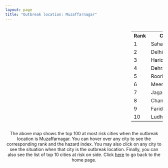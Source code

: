 ```yaml
---
layout: page
title: "Outbreak location: Muzaffarnagar"
---
```

<div style="width: 100%; overflow: auto;">
<div style="width: 75%; float: left;">
<div id="mapid">
<script src="https://buda-magenta.github.io/hazard_map/load_map.js"></script>

<script>
var marker_outbreak = L.marker([29.448006, 77.740685],{"autoPan": true}).addTo(map); marker_outbreak.bindTooltip("Muzaffarnagar").openTooltip();

var circle_1 = L.circle([29.988077, 77.508130], {"pane": "markerPane", "color": "red", "fill": true, "fillOpacity": 0.2, "fillRule": "evenodd", "lineCap": "round", "lineJoin": "round", "opacity": 1.0, "radius": 75044, "stroke": true, "weight": 3}).addTo(map);
circle_1.bindTooltip("Saharanpur<br>rank: 1<br>hazard index: 0.075045")
circle_1.bindPopup('<a href="https://buda-magenta.github.io/hazard_map/Saharanpur">Saharanpur</a>')

var circle_2 = L.circle([28.651718, 77.221939], {"pane": "markerPane", "color": "red", "fill": true, "fillOpacity": 0.2, "fillRule": "evenodd", "lineCap": "round", "lineJoin": "round", "opacity": 1.0, "radius": 72657, "stroke": true, "weight": 3}).addTo(map);
circle_2.bindTooltip("Delhi<br>rank: 2<br>hazard index: 0.072658")
circle_2.bindPopup('<a href="https://buda-magenta.github.io/hazard_map/Delhi">Delhi</a>')

var circle_3 = L.circle([29.938447, 78.145298], {"pane": "markerPane", "color": "red", "fill": true, "fillOpacity": 0.2, "fillRule": "evenodd", "lineCap": "round", "lineJoin": "round", "opacity": 1.0, "radius": 41527, "stroke": true, "weight": 3}).addTo(map);
circle_3.bindTooltip("Haridwar<br>rank: 3<br>hazard index: 0.041528")
circle_3.bindPopup('<a href="https://buda-magenta.github.io/hazard_map/Haridwar">Haridwar</a>')

var circle_4 = L.circle([30.325565, 78.043681], {"pane": "markerPane", "color": "red", "fill": true, "fillOpacity": 0.2, "fillRule": "evenodd", "lineCap": "round", "lineJoin": "round", "opacity": 1.0, "radius": 25348, "stroke": true, "weight": 3}).addTo(map);
circle_4.bindTooltip("Dehradun<br>rank: 4<br>hazard index: 0.025348")
circle_4.bindPopup('<a href="https://buda-magenta.github.io/hazard_map/Dehradun">Dehradun</a>')

var circle_5 = L.circle([29.869350, 77.890212], {"pane": "markerPane", "color": "red", "fill": true, "fillOpacity": 0.2, "fillRule": "evenodd", "lineCap": "round", "lineJoin": "round", "opacity": 1.0, "radius": 21784, "stroke": true, "weight": 3}).addTo(map);
circle_5.bindTooltip("Roorkee<br>rank: 5<br>hazard index: 0.021784")
circle_5.bindPopup('<a href="https://buda-magenta.github.io/hazard_map/Roorkee">Roorkee</a>')

var circle_6 = L.circle([29.000653, 77.768229], {"pane": "markerPane", "color": "red", "fill": true, "fillOpacity": 0.2, "fillRule": "evenodd", "lineCap": "round", "lineJoin": "round", "opacity": 1.0, "radius": 17490, "stroke": true, "weight": 3}).addTo(map);
circle_6.bindTooltip("Meerut<br>rank: 6<br>hazard index: 0.017491")
circle_6.bindPopup('<a href="https://buda-magenta.github.io/hazard_map/Meerut">Meerut</a>')

var circle_7 = L.circle([30.129326, 77.245483], {"pane": "markerPane", "color": "red", "fill": true, "fillOpacity": 0.2, "fillRule": "evenodd", "lineCap": "round", "lineJoin": "round", "opacity": 1.0, "radius": 8249, "stroke": true, "weight": 3}).addTo(map);
circle_7.bindTooltip("Jagadhri<br>rank: 7<br>hazard index: 0.008249")
circle_7.bindPopup('<a href="https://buda-magenta.github.io/hazard_map/Jagadhri">Jagadhri</a>')

var circle_8 = L.circle([30.733442, 76.779714], {"pane": "markerPane", "color": "red", "fill": true, "fillOpacity": 0.2, "fillRule": "evenodd", "lineCap": "round", "lineJoin": "round", "opacity": 1.0, "radius": 7787, "stroke": true, "weight": 3}).addTo(map);
circle_8.bindTooltip("Chandigarh<br>rank: 8<br>hazard index: 0.007788")
circle_8.bindPopup('<a href="https://buda-magenta.github.io/hazard_map/Chandigarh">Chandigarh</a>')

var circle_9 = L.circle([28.402979, 77.310384], {"pane": "markerPane", "color": "red", "fill": true, "fillOpacity": 0.2, "fillRule": "evenodd", "lineCap": "round", "lineJoin": "round", "opacity": 1.0, "radius": 7367, "stroke": true, "weight": 3}).addTo(map);
circle_9.bindTooltip("Faridabad<br>rank: 9<br>hazard index: 0.007367")
circle_9.bindPopup('<a href="https://buda-magenta.github.io/hazard_map/Faridabad">Faridabad</a>')

var circle_10 = L.circle([30.909016, 75.851601], {"pane": "markerPane", "color": "red", "fill": true, "fillOpacity": 0.2, "fillRule": "evenodd", "lineCap": "round", "lineJoin": "round", "opacity": 1.0, "radius": 6668, "stroke": true, "weight": 3}).addTo(map);
circle_10.bindTooltip("Ludhiana<br>rank: 10<br>hazard index: 0.006669")
circle_10.bindPopup('<a href="https://buda-magenta.github.io/hazard_map/Ludhiana">Ludhiana</a>')

var circle_11 = L.circle([30.211200, 77.286390], {"pane": "markerPane", "color": "red", "fill": true, "fillOpacity": 0.2, "fillRule": "evenodd", "lineCap": "round", "lineJoin": "round", "opacity": 1.0, "radius": 4903, "stroke": true, "weight": 3}).addTo(map);
circle_11.bindTooltip("Yamunanagar<br>rank: 11<br>hazard index: 0.004903")
circle_11.bindPopup('<a href="https://buda-magenta.github.io/hazard_map/Yamunanagar">Yamunanagar</a>')

var circle_12 = L.circle([28.457876, 79.405571], {"pane": "markerPane", "color": "red", "fill": true, "fillOpacity": 0.2, "fillRule": "evenodd", "lineCap": "round", "lineJoin": "round", "opacity": 1.0, "radius": 4813, "stroke": true, "weight": 3}).addTo(map);
circle_12.bindTooltip("Bareilly<br>rank: 12<br>hazard index: 0.004814")
circle_12.bindPopup('<a href="https://buda-magenta.github.io/hazard_map/Bareilly">Bareilly</a>')

var circle_13 = L.circle([28.863842, 78.805778], {"pane": "markerPane", "color": "red", "fill": true, "fillOpacity": 0.2, "fillRule": "evenodd", "lineCap": "round", "lineJoin": "round", "opacity": 1.0, "radius": 4768, "stroke": true, "weight": 3}).addTo(map);
circle_13.bindTooltip("Moradabad<br>rank: 13<br>hazard index: 0.004769")
circle_13.bindPopup('<a href="https://buda-magenta.github.io/hazard_map/Moradabad">Moradabad</a>')

var circle_14 = L.circle([27.876990, 78.137290], {"pane": "markerPane", "color": "red", "fill": true, "fillOpacity": 0.2, "fillRule": "evenodd", "lineCap": "round", "lineJoin": "round", "opacity": 1.0, "radius": 4616, "stroke": true, "weight": 3}).addTo(map);
circle_14.bindTooltip("Aligarh<br>rank: 14<br>hazard index: 0.004616")
circle_14.bindPopup('<a href="https://buda-magenta.github.io/hazard_map/Aligarh">Aligarh</a>')

var circle_15 = L.circle([28.428262, 77.002700], {"pane": "markerPane", "color": "red", "fill": true, "fillOpacity": 0.2, "fillRule": "evenodd", "lineCap": "round", "lineJoin": "round", "opacity": 1.0, "radius": 4542, "stroke": true, "weight": 3}).addTo(map);
circle_15.bindTooltip("Gurgaon<br>rank: 15<br>hazard index: 0.004542")
circle_15.bindPopup('<a href="https://buda-magenta.github.io/hazard_map/Gurgaon">Gurgaon</a>')

var circle_16 = L.circle([30.384367, 76.770421], {"pane": "markerPane", "color": "red", "fill": true, "fillOpacity": 0.2, "fillRule": "evenodd", "lineCap": "round", "lineJoin": "round", "opacity": 1.0, "radius": 4148, "stroke": true, "weight": 3}).addTo(map);
circle_16.bindTooltip("Ambala<br>rank: 16<br>hazard index: 0.004148")
circle_16.bindPopup('<a href="https://buda-magenta.github.io/hazard_map/Ambala">Ambala</a>')

var circle_17 = L.circle([31.292011, 75.568058], {"pane": "markerPane", "color": "red", "fill": true, "fillOpacity": 0.2, "fillRule": "evenodd", "lineCap": "round", "lineJoin": "round", "opacity": 1.0, "radius": 3562, "stroke": true, "weight": 3}).addTo(map);
circle_17.bindTooltip("Jalandhar<br>rank: 17<br>hazard index: 0.003563")
circle_17.bindPopup('<a href="https://buda-magenta.github.io/hazard_map/Jalandhar">Jalandhar</a>')

var circle_18 = L.circle([29.214460, 79.527918], {"pane": "markerPane", "color": "red", "fill": true, "fillOpacity": 0.2, "fillRule": "evenodd", "lineCap": "round", "lineJoin": "round", "opacity": 1.0, "radius": 3528, "stroke": true, "weight": 3}).addTo(map);
circle_18.bindTooltip("Haldwani<br>rank: 18<br>hazard index: 0.003528")
circle_18.bindPopup('<a href="https://buda-magenta.github.io/hazard_map/Haldwani">Haldwani</a>')

var circle_19 = L.circle([31.104153, 77.170973], {"pane": "markerPane", "color": "red", "fill": true, "fillOpacity": 0.2, "fillRule": "evenodd", "lineCap": "round", "lineJoin": "round", "opacity": 1.0, "radius": 3426, "stroke": true, "weight": 3}).addTo(map);
circle_19.bindTooltip("Shimla<br>rank: 19<br>hazard index: 0.003427")
circle_19.bindPopup('<a href="https://buda-magenta.github.io/hazard_map/Shimla">Shimla</a>')

var circle_20 = L.circle([28.570784, 77.327107], {"pane": "markerPane", "color": "red", "fill": true, "fillOpacity": 0.2, "fillRule": "evenodd", "lineCap": "round", "lineJoin": "round", "opacity": 1.0, "radius": 3309, "stroke": true, "weight": 3}).addTo(map);
circle_20.bindTooltip("Noida<br>rank: 20<br>hazard index: 0.003309")
circle_20.bindPopup('<a href="https://buda-magenta.github.io/hazard_map/Noida">Noida</a>')

var circle_21 = L.circle([28.969640, 79.379747], {"pane": "markerPane", "color": "red", "fill": true, "fillOpacity": 0.2, "fillRule": "evenodd", "lineCap": "round", "lineJoin": "round", "opacity": 1.0, "radius": 2648, "stroke": true, "weight": 3}).addTo(map);
circle_21.bindTooltip("Rudrapur City<br>rank: 21<br>hazard index: 0.002648")
circle_21.bindPopup('<a href="https://buda-magenta.github.io/hazard_map/Rudrapur_City">Rudrapur City</a>')

var circle_22 = L.circle([28.733400, 77.298600], {"pane": "markerPane", "color": "red", "fill": true, "fillOpacity": 0.2, "fillRule": "evenodd", "lineCap": "round", "lineJoin": "round", "opacity": 1.0, "radius": 2639, "stroke": true, "weight": 3}).addTo(map);
circle_22.bindTooltip("Loni<br>rank: 22<br>hazard index: 0.002639")
circle_22.bindPopup('<a href="https://buda-magenta.github.io/hazard_map/Loni">Loni</a>')

var circle_23 = L.circle([28.901090, 76.580194], {"pane": "markerPane", "color": "red", "fill": true, "fillOpacity": 0.2, "fillRule": "evenodd", "lineCap": "round", "lineJoin": "round", "opacity": 1.0, "radius": 2273, "stroke": true, "weight": 3}).addTo(map);
circle_23.bindTooltip("Rohtak<br>rank: 23<br>hazard index: 0.002274")
circle_23.bindPopup('<a href="https://buda-magenta.github.io/hazard_map/Rohtak">Rohtak</a>')

var circle_24 = L.circle([31.634308, 74.873679], {"pane": "markerPane", "color": "red", "fill": true, "fillOpacity": 0.2, "fillRule": "evenodd", "lineCap": "round", "lineJoin": "round", "opacity": 1.0, "radius": 2121, "stroke": true, "weight": 3}).addTo(map);
circle_24.bindTooltip("Amritsar<br>rank: 24<br>hazard index: 0.002121")
circle_24.bindPopup('<a href="https://buda-magenta.github.io/hazard_map/Amritsar">Amritsar</a>')

var circle_25 = L.circle([30.209087, 76.339872], {"pane": "markerPane", "color": "red", "fill": true, "fillOpacity": 0.2, "fillRule": "evenodd", "lineCap": "round", "lineJoin": "round", "opacity": 1.0, "radius": 2087, "stroke": true, "weight": 3}).addTo(map);
circle_25.bindTooltip("Patiala<br>rank: 25<br>hazard index: 0.002087")
circle_25.bindPopup('<a href="https://buda-magenta.github.io/hazard_map/Patiala">Patiala</a>')

var circle_26 = L.circle([28.794068, 79.185930], {"pane": "markerPane", "color": "red", "fill": true, "fillOpacity": 0.2, "fillRule": "evenodd", "lineCap": "round", "lineJoin": "round", "opacity": 1.0, "radius": 2063, "stroke": true, "weight": 3}).addTo(map);
circle_26.bindTooltip("Rampur<br>rank: 26<br>hazard index: 0.002063")
circle_26.bindPopup('<a href="https://buda-magenta.github.io/hazard_map/Rampur">Rampur</a>')

var circle_27 = L.circle([29.391275, 76.977168], {"pane": "markerPane", "color": "red", "fill": true, "fillOpacity": 0.2, "fillRule": "evenodd", "lineCap": "round", "lineJoin": "round", "opacity": 1.0, "radius": 1598, "stroke": true, "weight": 3}).addTo(map);
circle_27.bindTooltip("Panipat<br>rank: 27<br>hazard index: 0.001598")
circle_27.bindPopup('<a href="https://buda-magenta.github.io/hazard_map/Panipat">Panipat</a>')

var circle_28 = L.circle([29.003314, 77.016732], {"pane": "markerPane", "color": "red", "fill": true, "fillOpacity": 0.2, "fillRule": "evenodd", "lineCap": "round", "lineJoin": "round", "opacity": 1.0, "radius": 1504, "stroke": true, "weight": 3}).addTo(map);
circle_28.bindTooltip("Sonipat<br>rank: 28<br>hazard index: 0.001505")
circle_28.bindPopup('<a href="https://buda-magenta.github.io/hazard_map/Sonipat">Sonipat</a>')

var circle_29 = L.circle([29.680327, 76.989625], {"pane": "markerPane", "color": "red", "fill": true, "fillOpacity": 0.2, "fillRule": "evenodd", "lineCap": "round", "lineJoin": "round", "opacity": 1.0, "radius": 1410, "stroke": true, "weight": 3}).addTo(map);
circle_29.bindTooltip("Karnal<br>rank: 29<br>hazard index: 0.001410")
circle_29.bindPopup('<a href="https://buda-magenta.github.io/hazard_map/Karnal">Karnal</a>')

var circle_30 = L.circle([28.740613, 77.835426], {"pane": "markerPane", "color": "red", "fill": true, "fillOpacity": 0.2, "fillRule": "evenodd", "lineCap": "round", "lineJoin": "round", "opacity": 1.0, "radius": 1401, "stroke": true, "weight": 3}).addTo(map);
circle_30.bindTooltip("Hapur<br>rank: 30<br>hazard index: 0.001402")
circle_30.bindPopup('<a href="https://buda-magenta.github.io/hazard_map/Hapur">Hapur</a>')

var circle_31 = L.circle([26.460914, 80.321759], {"pane": "markerPane", "color": "red", "fill": true, "fillOpacity": 0.2, "fillRule": "evenodd", "lineCap": "round", "lineJoin": "round", "opacity": 1.0, "radius": 1384, "stroke": true, "weight": 3}).addTo(map);
circle_31.bindTooltip("Kanpur<br>rank: 31<br>hazard index: 0.001384")
circle_31.bindPopup('<a href="https://buda-magenta.github.io/hazard_map/Kanpur">Kanpur</a>')

var circle_32 = L.circle([29.168807, 75.746110], {"pane": "markerPane", "color": "red", "fill": true, "fillOpacity": 0.2, "fillRule": "evenodd", "lineCap": "round", "lineJoin": "round", "opacity": 1.0, "radius": 1329, "stroke": true, "weight": 3}).addTo(map);
circle_32.bindTooltip("Hisar<br>rank: 32<br>hazard index: 0.001329")
circle_32.bindPopup('<a href="https://buda-magenta.github.io/hazard_map/Hisar">Hisar</a>')

var circle_33 = L.circle([19.075990, 72.877393], {"pane": "markerPane", "color": "red", "fill": true, "fillOpacity": 0.2, "fillRule": "evenodd", "lineCap": "round", "lineJoin": "round", "opacity": 1.0, "radius": 1247, "stroke": true, "weight": 3}).addTo(map);
circle_33.bindTooltip("Mumbai<br>rank: 33<br>hazard index: 0.001247")
circle_33.bindPopup('<a href="https://buda-magenta.github.io/hazard_map/Mumbai">Mumbai</a>')

var circle_34 = L.circle([28.388861, 77.974798], {"pane": "markerPane", "color": "red", "fill": true, "fillOpacity": 0.2, "fillRule": "evenodd", "lineCap": "round", "lineJoin": "round", "opacity": 1.0, "radius": 1148, "stroke": true, "weight": 3}).addTo(map);
circle_34.bindTooltip("Bulandshahr<br>rank: 34<br>hazard index: 0.001149")
circle_34.bindPopup('<a href="https://buda-magenta.github.io/hazard_map/Bulandshahr">Bulandshahr</a>')

var circle_35 = L.circle([28.753900, 77.399900], {"pane": "markerPane", "color": "red", "fill": true, "fillOpacity": 0.2, "fillRule": "evenodd", "lineCap": "round", "lineJoin": "round", "opacity": 1.0, "radius": 1119, "stroke": true, "weight": 3}).addTo(map);
circle_35.bindTooltip("Khora<br>rank: 35<br>hazard index: 0.001120")
circle_35.bindPopup('<a href="https://buda-magenta.github.io/hazard_map/Khora">Khora</a>')

var circle_36 = L.circle([28.793170, 76.139128], {"pane": "markerPane", "color": "red", "fill": true, "fillOpacity": 0.2, "fillRule": "evenodd", "lineCap": "round", "lineJoin": "round", "opacity": 1.0, "radius": 1108, "stroke": true, "weight": 3}).addTo(map);
circle_36.bindTooltip("Bhiwani<br>rank: 36<br>hazard index: 0.001108")
circle_36.bindPopup('<a href="https://buda-magenta.github.io/hazard_map/Bhiwani">Bhiwani</a>')

var circle_37 = L.circle([28.618753, 78.550874], {"pane": "markerPane", "color": "red", "fill": true, "fillOpacity": 0.2, "fillRule": "evenodd", "lineCap": "round", "lineJoin": "round", "opacity": 1.0, "radius": 1084, "stroke": true, "weight": 3}).addTo(map);
circle_37.bindTooltip("Sambhal<br>rank: 37<br>hazard index: 0.001085")
circle_37.bindPopup('<a href="https://buda-magenta.github.io/hazard_map/Sambhal">Sambhal</a>')

var circle_38 = L.circle([28.923397, 78.488317], {"pane": "markerPane", "color": "red", "fill": true, "fillOpacity": 0.2, "fillRule": "evenodd", "lineCap": "round", "lineJoin": "round", "opacity": 1.0, "radius": 1008, "stroke": true, "weight": 3}).addTo(map);
circle_38.bindTooltip("Amroha<br>rank: 38<br>hazard index: 0.001008")
circle_38.bindPopup('<a href="https://buda-magenta.github.io/hazard_map/Amroha">Amroha</a>')

var circle_39 = L.circle([28.660965, 76.834676], {"pane": "markerPane", "color": "red", "fill": true, "fillOpacity": 0.2, "fillRule": "evenodd", "lineCap": "round", "lineJoin": "round", "opacity": 1.0, "radius": 1003, "stroke": true, "weight": 3}).addTo(map);
circle_39.bindTooltip("Bahadurgarh<br>rank: 39<br>hazard index: 0.001003")
circle_39.bindPopup('<a href="https://buda-magenta.github.io/hazard_map/Bahadurgarh">Bahadurgarh</a>')

var circle_40 = L.circle([26.838100, 80.934600], {"pane": "markerPane", "color": "red", "fill": true, "fillOpacity": 0.2, "fillRule": "evenodd", "lineCap": "round", "lineJoin": "round", "opacity": 1.0, "radius": 950, "stroke": true, "weight": 3}).addTo(map);
circle_40.bindTooltip("Lucknow<br>rank: 40<br>hazard index: 0.000951")
circle_40.bindPopup('<a href="https://buda-magenta.github.io/hazard_map/Lucknow">Lucknow</a>')

var circle_41 = L.circle([29.500882, 77.348383], {"pane": "markerPane", "color": "red", "fill": true, "fillOpacity": 0.2, "fillRule": "evenodd", "lineCap": "round", "lineJoin": "round", "opacity": 1.0, "radius": 896, "stroke": true, "weight": 3}).addTo(map);
circle_41.bindTooltip("Shamli<br>rank: 41<br>hazard index: 0.000897")
circle_41.bindPopup('<a href="https://buda-magenta.github.io/hazard_map/Shamli">Shamli</a>')

var circle_42 = L.circle([25.531031, 78.652689], {"pane": "markerPane", "color": "red", "fill": true, "fillOpacity": 0.2, "fillRule": "evenodd", "lineCap": "round", "lineJoin": "round", "opacity": 1.0, "radius": 877, "stroke": true, "weight": 3}).addTo(map);
circle_42.bindTooltip("Jhansi<br>rank: 42<br>hazard index: 0.000877")
circle_42.bindPopup('<a href="https://buda-magenta.github.io/hazard_map/Jhansi">Jhansi</a>')

var circle_43 = L.circle([28.068312, 79.046073], {"pane": "markerPane", "color": "red", "fill": true, "fillOpacity": 0.2, "fillRule": "evenodd", "lineCap": "round", "lineJoin": "round", "opacity": 1.0, "radius": 869, "stroke": true, "weight": 3}).addTo(map);
circle_43.bindTooltip("Budaun<br>rank: 43<br>hazard index: 0.000870")
circle_43.bindPopup('<a href="https://buda-magenta.github.io/hazard_map/Budaun">Budaun</a>')

var circle_44 = L.circle([29.301826, 76.338471], {"pane": "markerPane", "color": "red", "fill": true, "fillOpacity": 0.2, "fillRule": "evenodd", "lineCap": "round", "lineJoin": "round", "opacity": 1.0, "radius": 848, "stroke": true, "weight": 3}).addTo(map);
circle_44.bindTooltip("Jind<br>rank: 44<br>hazard index: 0.000849")
circle_44.bindPopup('<a href="https://buda-magenta.github.io/hazard_map/Jind">Jind</a>')

var circle_45 = L.circle([29.993040, 76.829223], {"pane": "markerPane", "color": "red", "fill": true, "fillOpacity": 0.2, "fillRule": "evenodd", "lineCap": "round", "lineJoin": "round", "opacity": 1.0, "radius": 837, "stroke": true, "weight": 3}).addTo(map);
circle_45.bindTooltip("Thanesar<br>rank: 45<br>hazard index: 0.000837")
circle_45.bindPopup('<a href="https://buda-magenta.github.io/hazard_map/Thanesar">Thanesar</a>')

var circle_46 = L.circle([29.822821, 76.378310], {"pane": "markerPane", "color": "red", "fill": true, "fillOpacity": 0.2, "fillRule": "evenodd", "lineCap": "round", "lineJoin": "round", "opacity": 1.0, "radius": 787, "stroke": true, "weight": 3}).addTo(map);
circle_46.bindTooltip("Kaithal<br>rank: 46<br>hazard index: 0.000787")
circle_46.bindPopup('<a href="https://buda-magenta.github.io/hazard_map/Kaithal">Kaithal</a>')

var circle_47 = L.circle([28.195647, 76.616518], {"pane": "markerPane", "color": "red", "fill": true, "fillOpacity": 0.2, "fillRule": "evenodd", "lineCap": "round", "lineJoin": "round", "opacity": 1.0, "radius": 773, "stroke": true, "weight": 3}).addTo(map);
circle_47.bindTooltip("Rewari<br>rank: 47<br>hazard index: 0.000773")
circle_47.bindPopup('<a href="https://buda-magenta.github.io/hazard_map/Rewari">Rewari</a>')

var circle_48 = L.circle([29.211757, 78.961731], {"pane": "markerPane", "color": "red", "fill": true, "fillOpacity": 0.2, "fillRule": "evenodd", "lineCap": "round", "lineJoin": "round", "opacity": 1.0, "radius": 753, "stroke": true, "weight": 3}).addTo(map);
circle_48.bindTooltip("Kashipur<br>rank: 48<br>hazard index: 0.000754")
circle_48.bindPopup('<a href="https://buda-magenta.github.io/hazard_map/Kashipur">Kashipur</a>')

var circle_49 = L.circle([28.826162, 77.541656], {"pane": "markerPane", "color": "red", "fill": true, "fillOpacity": 0.2, "fillRule": "evenodd", "lineCap": "round", "lineJoin": "round", "opacity": 1.0, "radius": 752, "stroke": true, "weight": 3}).addTo(map);
circle_49.bindTooltip("Modinagar<br>rank: 49<br>hazard index: 0.000752")
circle_49.bindPopup('<a href="https://buda-magenta.github.io/hazard_map/Modinagar">Modinagar</a>')

var circle_50 = L.circle([28.651718, 77.221939], {"pane": "markerPane", "color": "red", "fill": true, "fillOpacity": 0.2, "fillRule": "evenodd", "lineCap": "round", "lineJoin": "round", "opacity": 1.0, "radius": 727, "stroke": true, "weight": 3}).addTo(map);
circle_50.bindTooltip("Dehri<br>rank: 50<br>hazard index: 0.000728")
circle_50.bindPopup('<a href="https://buda-magenta.github.io/hazard_map/Dehri">Dehri</a>')

var circle_51 = L.circle([28.176959, 77.373112], {"pane": "markerPane", "color": "red", "fill": true, "fillOpacity": 0.2, "fillRule": "evenodd", "lineCap": "round", "lineJoin": "round", "opacity": 1.0, "radius": 721, "stroke": true, "weight": 3}).addTo(map);
circle_51.bindTooltip("Palwal<br>rank: 51<br>hazard index: 0.000721")
circle_51.bindPopup('<a href="https://buda-magenta.github.io/hazard_map/Palwal">Palwal</a>')

var circle_52 = L.circle([12.979120, 77.591300], {"pane": "markerPane", "color": "red", "fill": true, "fillOpacity": 0.2, "fillRule": "evenodd", "lineCap": "round", "lineJoin": "round", "opacity": 1.0, "radius": 656, "stroke": true, "weight": 3}).addTo(map);
circle_52.bindTooltip("Bangalore<br>rank: 52<br>hazard index: 0.000656")
circle_52.bindPopup('<a href="https://buda-magenta.github.io/hazard_map/Bangalore">Bangalore</a>')

var circle_53 = L.circle([28.488378, 78.735249], {"pane": "markerPane", "color": "red", "fill": true, "fillOpacity": 0.2, "fillRule": "evenodd", "lineCap": "round", "lineJoin": "round", "opacity": 1.0, "radius": 634, "stroke": true, "weight": 3}).addTo(map);
circle_53.bindTooltip("Chandausi<br>rank: 53<br>hazard index: 0.000634")
circle_53.bindPopup('<a href="https://buda-magenta.github.io/hazard_map/Chandausi">Chandausi</a>')

var circle_54 = L.circle([32.718561, 74.858092], {"pane": "markerPane", "color": "red", "fill": true, "fillOpacity": 0.2, "fillRule": "evenodd", "lineCap": "round", "lineJoin": "round", "opacity": 1.0, "radius": 633, "stroke": true, "weight": 3}).addTo(map);
circle_54.bindTooltip("Jammu<br>rank: 54<br>hazard index: 0.000633")
circle_54.bindPopup('<a href="https://buda-magenta.github.io/hazard_map/Jammu">Jammu</a>')

var circle_55 = L.circle([28.205907, 77.875714], {"pane": "markerPane", "color": "red", "fill": true, "fillOpacity": 0.2, "fillRule": "evenodd", "lineCap": "round", "lineJoin": "round", "opacity": 1.0, "radius": 603, "stroke": true, "weight": 3}).addTo(map);
circle_55.bindTooltip("Khurja<br>rank: 55<br>hazard index: 0.000604")
circle_55.bindPopup('<a href="https://buda-magenta.github.io/hazard_map/Khurja">Khurja</a>')

var circle_56 = L.circle([29.154148, 77.305954], {"pane": "markerPane", "color": "red", "fill": true, "fillOpacity": 0.2, "fillRule": "evenodd", "lineCap": "round", "lineJoin": "round", "opacity": 1.0, "radius": 570, "stroke": true, "weight": 3}).addTo(map);
circle_56.bindTooltip("Baraut<br>rank: 56<br>hazard index: 0.000570")
circle_56.bindPopup('<a href="https://buda-magenta.github.io/hazard_map/Baraut">Baraut</a>')

var circle_57 = L.circle([27.883846, 78.634890], {"pane": "markerPane", "color": "red", "fill": true, "fillOpacity": 0.2, "fillRule": "evenodd", "lineCap": "round", "lineJoin": "round", "opacity": 1.0, "radius": 555, "stroke": true, "weight": 3}).addTo(map);
circle_57.bindTooltip("Kasganj<br>rank: 57<br>hazard index: 0.000556")
circle_57.bindPopup('<a href="https://buda-magenta.github.io/hazard_map/Kasganj">Kasganj</a>')

var circle_58 = L.circle([22.541418, 88.357691], {"pane": "markerPane", "color": "red", "fill": true, "fillOpacity": 0.2, "fillRule": "evenodd", "lineCap": "round", "lineJoin": "round", "opacity": 1.0, "radius": 553, "stroke": true, "weight": 3}).addTo(map);
circle_58.bindTooltip("Kolkata<br>rank: 58<br>hazard index: 0.000554")
circle_58.bindPopup('<a href="https://buda-magenta.github.io/hazard_map/Kolkata">Kolkata</a>')

var circle_59 = L.circle([25.609324, 85.123525], {"pane": "markerPane", "color": "red", "fill": true, "fillOpacity": 0.2, "fillRule": "evenodd", "lineCap": "round", "lineJoin": "round", "opacity": 1.0, "radius": 471, "stroke": true, "weight": 3}).addTo(map);
circle_59.bindTooltip("Patna<br>rank: 59<br>hazard index: 0.000472")
circle_59.bindPopup('<a href="https://buda-magenta.github.io/hazard_map/Patna">Patna</a>')

var circle_60 = L.circle([23.021624, 72.579707], {"pane": "markerPane", "color": "red", "fill": true, "fillOpacity": 0.2, "fillRule": "evenodd", "lineCap": "round", "lineJoin": "round", "opacity": 1.0, "radius": 471, "stroke": true, "weight": 3}).addTo(map);
circle_60.bindTooltip("Ahmedabad<br>rank: 60<br>hazard index: 0.000471")
circle_60.bindPopup('<a href="https://buda-magenta.github.io/hazard_map/Ahmedabad">Ahmedabad</a>')

var circle_61 = L.circle([27.175255, 78.009816], {"pane": "markerPane", "color": "red", "fill": true, "fillOpacity": 0.2, "fillRule": "evenodd", "lineCap": "round", "lineJoin": "round", "opacity": 1.0, "radius": 459, "stroke": true, "weight": 3}).addTo(map);
circle_61.bindTooltip("Agra<br>rank: 61<br>hazard index: 0.000460")
circle_61.bindPopup('<a href="https://buda-magenta.github.io/hazard_map/Agra">Agra</a>')

var circle_62 = L.circle([17.388786, 78.461065], {"pane": "markerPane", "color": "red", "fill": true, "fillOpacity": 0.2, "fillRule": "evenodd", "lineCap": "round", "lineJoin": "round", "opacity": 1.0, "radius": 459, "stroke": true, "weight": 3}).addTo(map);
circle_62.bindTooltip("Hyderabad<br>rank: 62<br>hazard index: 0.000459")
circle_62.bindPopup('<a href="https://buda-magenta.github.io/hazard_map/Hyderabad">Hyderabad</a>')

var circle_63 = L.circle([26.915458, 75.818982], {"pane": "markerPane", "color": "red", "fill": true, "fillOpacity": 0.2, "fillRule": "evenodd", "lineCap": "round", "lineJoin": "round", "opacity": 1.0, "radius": 445, "stroke": true, "weight": 3}).addTo(map);
circle_63.bindTooltip("Jaipur<br>rank: 63<br>hazard index: 0.000446")
circle_63.bindPopup('<a href="https://buda-magenta.github.io/hazard_map/Jaipur">Jaipur</a>')

var circle_64 = L.circle([13.083694, 80.270186], {"pane": "markerPane", "color": "red", "fill": true, "fillOpacity": 0.2, "fillRule": "evenodd", "lineCap": "round", "lineJoin": "round", "opacity": 1.0, "radius": 400, "stroke": true, "weight": 3}).addTo(map);
circle_64.bindTooltip("Chennai<br>rank: 64<br>hazard index: 0.000400")
circle_64.bindPopup('<a href="https://buda-magenta.github.io/hazard_map/Chennai">Chennai</a>')

var circle_65 = L.circle([18.521428, 73.854454], {"pane": "markerPane", "color": "red", "fill": true, "fillOpacity": 0.2, "fillRule": "evenodd", "lineCap": "round", "lineJoin": "round", "opacity": 1.0, "radius": 390, "stroke": true, "weight": 3}).addTo(map);
circle_65.bindTooltip("Pune<br>rank: 65<br>hazard index: 0.000391")
circle_65.bindPopup('<a href="https://buda-magenta.github.io/hazard_map/Pune">Pune</a>')

var circle_66 = L.circle([25.438130, 81.833800], {"pane": "markerPane", "color": "red", "fill": true, "fillOpacity": 0.2, "fillRule": "evenodd", "lineCap": "round", "lineJoin": "round", "opacity": 1.0, "radius": 388, "stroke": true, "weight": 3}).addTo(map);
circle_66.bindTooltip("Allahabad<br>rank: 66<br>hazard index: 0.000388")
circle_66.bindPopup('<a href="https://buda-magenta.github.io/hazard_map/Allahabad">Allahabad</a>')

var circle_67 = L.circle([25.565691, 80.063489], {"pane": "markerPane", "color": "red", "fill": true, "fillOpacity": 0.2, "fillRule": "evenodd", "lineCap": "round", "lineJoin": "round", "opacity": 1.0, "radius": 384, "stroke": true, "weight": 3}).addTo(map);
circle_67.bindTooltip("Khanna<br>rank: 67<br>hazard index: 0.000384")
circle_67.bindPopup('<a href="https://buda-magenta.github.io/hazard_map/Khanna">Khanna</a>')

var circle_68 = L.circle([31.608574, 75.846442], {"pane": "markerPane", "color": "red", "fill": true, "fillOpacity": 0.2, "fillRule": "evenodd", "lineCap": "round", "lineJoin": "round", "opacity": 1.0, "radius": 349, "stroke": true, "weight": 3}).addTo(map);
circle_68.bindTooltip("Hoshiarpur<br>rank: 68<br>hazard index: 0.000350")
circle_68.bindPopup('<a href="https://buda-magenta.github.io/hazard_map/Hoshiarpur">Hoshiarpur</a>')

var circle_69 = L.circle([30.883006, 75.869732], {"pane": "markerPane", "color": "red", "fill": true, "fillOpacity": 0.2, "fillRule": "evenodd", "lineCap": "round", "lineJoin": "round", "opacity": 1.0, "radius": 328, "stroke": true, "weight": 3}).addTo(map);
circle_69.bindTooltip("S.A.S. Nagar<br>rank: 69<br>hazard index: 0.000328")
circle_69.bindPopup('<a href="https://buda-magenta.github.io/hazard_map/S.A.S._Nagar">S.A.S. Nagar</a>')

var circle_70 = L.circle([25.603508, 83.507454], {"pane": "markerPane", "color": "red", "fill": true, "fillOpacity": 0.2, "fillRule": "evenodd", "lineCap": "round", "lineJoin": "round", "opacity": 1.0, "radius": 320, "stroke": true, "weight": 3}).addTo(map);
circle_70.bindTooltip("Ghazipur<br>rank: 70<br>hazard index: 0.000321")
circle_70.bindPopup('<a href="https://buda-magenta.github.io/hazard_map/Ghazipur">Ghazipur</a>')

var circle_71 = L.circle([25.335649, 83.007629], {"pane": "markerPane", "color": "red", "fill": true, "fillOpacity": 0.2, "fillRule": "evenodd", "lineCap": "round", "lineJoin": "round", "opacity": 1.0, "radius": 243, "stroke": true, "weight": 3}).addTo(map);
circle_71.bindTooltip("Varanasi<br>rank: 71<br>hazard index: 0.000243")
circle_71.bindPopup('<a href="https://buda-magenta.github.io/hazard_map/Varanasi">Varanasi</a>')

var circle_72 = L.circle([15.398403, 73.812918], {"pane": "markerPane", "color": "red", "fill": true, "fillOpacity": 0.2, "fillRule": "evenodd", "lineCap": "round", "lineJoin": "round", "opacity": 1.0, "radius": 233, "stroke": true, "weight": 3}).addTo(map);
circle_72.bindTooltip("Vasco Da Gama<br>rank: 72<br>hazard index: 0.000233")
circle_72.bindPopup('<a href="https://buda-magenta.github.io/hazard_map/Vasco_Da_Gama">Vasco Da Gama</a>')

var circle_73 = L.circle([26.180598, 91.753943], {"pane": "markerPane", "color": "red", "fill": true, "fillOpacity": 0.2, "fillRule": "evenodd", "lineCap": "round", "lineJoin": "round", "opacity": 1.0, "radius": 228, "stroke": true, "weight": 3}).addTo(map);
circle_73.bindTooltip("Guwahati<br>rank: 73<br>hazard index: 0.000229")
circle_73.bindPopup('<a href="https://buda-magenta.github.io/hazard_map/Guwahati">Guwahati</a>')

var circle_74 = L.circle([34.074744, 74.820444], {"pane": "markerPane", "color": "red", "fill": true, "fillOpacity": 0.2, "fillRule": "evenodd", "lineCap": "round", "lineJoin": "round", "opacity": 1.0, "radius": 204, "stroke": true, "weight": 3}).addTo(map);
circle_74.bindTooltip("Srinagar<br>rank: 74<br>hazard index: 0.000204")
circle_74.bindPopup('<a href="https://buda-magenta.github.io/hazard_map/Srinagar">Srinagar</a>')

var circle_75 = L.circle([23.258486, 77.401989], {"pane": "markerPane", "color": "red", "fill": true, "fillOpacity": 0.2, "fillRule": "evenodd", "lineCap": "round", "lineJoin": "round", "opacity": 1.0, "radius": 202, "stroke": true, "weight": 3}).addTo(map);
circle_75.bindTooltip("Bhopal<br>rank: 75<br>hazard index: 0.000203")
circle_75.bindPopup('<a href="https://buda-magenta.github.io/hazard_map/Bhopal">Bhopal</a>')

var circle_76 = L.circle([21.149813, 79.082056], {"pane": "markerPane", "color": "red", "fill": true, "fillOpacity": 0.2, "fillRule": "evenodd", "lineCap": "round", "lineJoin": "round", "opacity": 1.0, "radius": 190, "stroke": true, "weight": 3}).addTo(map);
circle_76.bindTooltip("Nagpur<br>rank: 76<br>hazard index: 0.000190")
circle_76.bindPopup('<a href="https://buda-magenta.github.io/hazard_map/Nagpur">Nagpur</a>')

var circle_77 = L.circle([27.177366, 78.389912], {"pane": "markerPane", "color": "red", "fill": true, "fillOpacity": 0.2, "fillRule": "evenodd", "lineCap": "round", "lineJoin": "round", "opacity": 1.0, "radius": 188, "stroke": true, "weight": 3}).addTo(map);
circle_77.bindTooltip("Firozabad<br>rank: 77<br>hazard index: 0.000188")
circle_77.bindPopup('<a href="https://buda-magenta.github.io/hazard_map/Firozabad">Firozabad</a>')

var circle_78 = L.circle([20.266777, 85.843559], {"pane": "markerPane", "color": "red", "fill": true, "fillOpacity": 0.2, "fillRule": "evenodd", "lineCap": "round", "lineJoin": "round", "opacity": 1.0, "radius": 185, "stroke": true, "weight": 3}).addTo(map);
circle_78.bindTooltip("Bhubaneswar<br>rank: 78<br>hazard index: 0.000185")
circle_78.bindPopup('<a href="https://buda-magenta.github.io/hazard_map/Bhubaneswar">Bhubaneswar</a>')

var circle_79 = L.circle([27.633333, 77.583333], {"pane": "markerPane", "color": "red", "fill": true, "fillOpacity": 0.2, "fillRule": "evenodd", "lineCap": "round", "lineJoin": "round", "opacity": 1.0, "radius": 176, "stroke": true, "weight": 3}).addTo(map);
circle_79.bindTooltip("Mathura<br>rank: 79<br>hazard index: 0.000176")
circle_79.bindPopup('<a href="https://buda-magenta.github.io/hazard_map/Mathura">Mathura</a>')

var circle_80 = L.circle([30.783987, 75.160574], {"pane": "markerPane", "color": "red", "fill": true, "fillOpacity": 0.2, "fillRule": "evenodd", "lineCap": "round", "lineJoin": "round", "opacity": 1.0, "radius": 171, "stroke": true, "weight": 3}).addTo(map);
circle_80.bindTooltip("Moga<br>rank: 80<br>hazard index: 0.000172")
circle_80.bindPopup('<a href="https://buda-magenta.github.io/hazard_map/Moga">Moga</a>')

var circle_81 = L.circle([27.733696, 81.477321], {"pane": "markerPane", "color": "red", "fill": true, "fillOpacity": 0.2, "fillRule": "evenodd", "lineCap": "round", "lineJoin": "round", "opacity": 1.0, "radius": 168, "stroke": true, "weight": 3}).addTo(map);
circle_81.bindTooltip("Bahraich<br>rank: 81<br>hazard index: 0.000168")
circle_81.bindPopup('<a href="https://buda-magenta.github.io/hazard_map/Bahraich">Bahraich</a>')

var circle_82 = L.circle([23.370035, 85.325013], {"pane": "markerPane", "color": "red", "fill": true, "fillOpacity": 0.2, "fillRule": "evenodd", "lineCap": "round", "lineJoin": "round", "opacity": 1.0, "radius": 168, "stroke": true, "weight": 3}).addTo(map);
circle_82.bindTooltip("Ranchi<br>rank: 82<br>hazard index: 0.000168")
circle_82.bindPopup('<a href="https://buda-magenta.github.io/hazard_map/Ranchi">Ranchi</a>')

var circle_83 = L.circle([30.885100, 74.660141], {"pane": "markerPane", "color": "red", "fill": true, "fillOpacity": 0.2, "fillRule": "evenodd", "lineCap": "round", "lineJoin": "round", "opacity": 1.0, "radius": 163, "stroke": true, "weight": 3}).addTo(map);
circle_83.bindTooltip("Firozpur<br>rank: 83<br>hazard index: 0.000164")
circle_83.bindPopup('<a href="https://buda-magenta.github.io/hazard_map/Firozpur">Firozpur</a>')

var circle_84 = L.circle([30.179115, 75.047102], {"pane": "markerPane", "color": "red", "fill": true, "fillOpacity": 0.2, "fillRule": "evenodd", "lineCap": "round", "lineJoin": "round", "opacity": 1.0, "radius": 148, "stroke": true, "weight": 3}).addTo(map);
circle_84.bindTooltip("Bathinda<br>rank: 84<br>hazard index: 0.000149")
circle_84.bindPopup('<a href="https://buda-magenta.github.io/hazard_map/Bathinda">Bathinda</a>')

var circle_85 = L.circle([26.698885, 88.320030], {"pane": "markerPane", "color": "red", "fill": true, "fillOpacity": 0.2, "fillRule": "evenodd", "lineCap": "round", "lineJoin": "round", "opacity": 1.0, "radius": 148, "stroke": true, "weight": 3}).addTo(map);
circle_85.bindTooltip("Bagdogra<br>rank: 85<br>hazard index: 0.000148")
circle_85.bindPopup('<a href="https://buda-magenta.github.io/hazard_map/Bagdogra">Bagdogra</a>')

var circle_86 = L.circle([21.170200, 72.831100], {"pane": "markerPane", "color": "red", "fill": true, "fillOpacity": 0.2, "fillRule": "evenodd", "lineCap": "round", "lineJoin": "round", "opacity": 1.0, "radius": 147, "stroke": true, "weight": 3}).addTo(map);
circle_86.bindTooltip("Surat<br>rank: 86<br>hazard index: 0.000147")
circle_86.bindPopup('<a href="https://buda-magenta.github.io/hazard_map/Surat">Surat</a>')

var circle_87 = L.circle([27.504639, 80.829466], {"pane": "markerPane", "color": "red", "fill": true, "fillOpacity": 0.2, "fillRule": "evenodd", "lineCap": "round", "lineJoin": "round", "opacity": 1.0, "radius": 146, "stroke": true, "weight": 3}).addTo(map);
circle_87.bindTooltip("Sitapur<br>rank: 87<br>hazard index: 0.000147")
circle_87.bindPopup('<a href="https://buda-magenta.github.io/hazard_map/Sitapur">Sitapur</a>')

var circle_88 = L.circle([22.720362, 75.868200], {"pane": "markerPane", "color": "red", "fill": true, "fillOpacity": 0.2, "fillRule": "evenodd", "lineCap": "round", "lineJoin": "round", "opacity": 1.0, "radius": 140, "stroke": true, "weight": 3}).addTo(map);
circle_88.bindTooltip("Indore<br>rank: 88<br>hazard index: 0.000140")
circle_88.bindPopup('<a href="https://buda-magenta.github.io/hazard_map/Indore">Indore</a>')

var circle_89 = L.circle([26.203725, 78.157363], {"pane": "markerPane", "color": "red", "fill": true, "fillOpacity": 0.2, "fillRule": "evenodd", "lineCap": "round", "lineJoin": "round", "opacity": 1.0, "radius": 124, "stroke": true, "weight": 3}).addTo(map);
circle_89.bindTooltip("Gwalior<br>rank: 89<br>hazard index: 0.000125")
circle_89.bindPopup('<a href="https://buda-magenta.github.io/hazard_map/Gwalior">Gwalior</a>')

var circle_90 = L.circle([24.796436, 85.007956], {"pane": "markerPane", "color": "red", "fill": true, "fillOpacity": 0.2, "fillRule": "evenodd", "lineCap": "round", "lineJoin": "round", "opacity": 1.0, "radius": 123, "stroke": true, "weight": 3}).addTo(map);
circle_90.bindTooltip("Gaya<br>rank: 90<br>hazard index: 0.000123")
circle_90.bindPopup('<a href="https://buda-magenta.github.io/hazard_map/Gaya">Gaya</a>')

var circle_91 = L.circle([9.931308, 76.267414], {"pane": "markerPane", "color": "red", "fill": true, "fillOpacity": 0.2, "fillRule": "evenodd", "lineCap": "round", "lineJoin": "round", "opacity": 1.0, "radius": 121, "stroke": true, "weight": 3}).addTo(map);
circle_91.bindTooltip("Kochi<br>rank: 91<br>hazard index: 0.000121")
circle_91.bindPopup('<a href="https://buda-magenta.github.io/hazard_map/Kochi">Kochi</a>')

var circle_92 = L.circle([26.250000, 81.250000], {"pane": "markerPane", "color": "red", "fill": true, "fillOpacity": 0.2, "fillRule": "evenodd", "lineCap": "round", "lineJoin": "round", "opacity": 1.0, "radius": 118, "stroke": true, "weight": 3}).addTo(map);
circle_92.bindTooltip("Rae Bareli<br>rank: 92<br>hazard index: 0.000118")
circle_92.bindPopup('<a href="https://buda-magenta.github.io/hazard_map/Rae_Bareli">Rae Bareli</a>')

var circle_93 = L.circle([27.639077, 76.614452], {"pane": "markerPane", "color": "red", "fill": true, "fillOpacity": 0.2, "fillRule": "evenodd", "lineCap": "round", "lineJoin": "round", "opacity": 1.0, "radius": 116, "stroke": true, "weight": 3}).addTo(map);
circle_93.bindTooltip("Alwar<br>rank: 93<br>hazard index: 0.000116")
circle_93.bindPopup('<a href="https://buda-magenta.github.io/hazard_map/Alwar">Alwar</a>')

var circle_94 = L.circle([32.301710, 75.658642], {"pane": "markerPane", "color": "red", "fill": true, "fillOpacity": 0.2, "fillRule": "evenodd", "lineCap": "round", "lineJoin": "round", "opacity": 1.0, "radius": 114, "stroke": true, "weight": 3}).addTo(map);
circle_94.bindTooltip("Pathankot<br>rank: 94<br>hazard index: 0.000115")
circle_94.bindPopup('<a href="https://buda-magenta.github.io/hazard_map/Pathankot">Pathankot</a>')

var circle_95 = L.circle([25.196826, 76.000893], {"pane": "markerPane", "color": "red", "fill": true, "fillOpacity": 0.2, "fillRule": "evenodd", "lineCap": "round", "lineJoin": "round", "opacity": 1.0, "radius": 111, "stroke": true, "weight": 3}).addTo(map);
circle_95.bindTooltip("Kota<br>rank: 95<br>hazard index: 0.000112")
circle_95.bindPopup('<a href="https://buda-magenta.github.io/hazard_map/Kota">Kota</a>')

var circle_96 = L.circle([26.296772, 73.035143], {"pane": "markerPane", "color": "red", "fill": true, "fillOpacity": 0.2, "fillRule": "evenodd", "lineCap": "round", "lineJoin": "round", "opacity": 1.0, "radius": 108, "stroke": true, "weight": 3}).addTo(map);
circle_96.bindTooltip("Jodhpur<br>rank: 96<br>hazard index: 0.000108")
circle_96.bindPopup('<a href="https://buda-magenta.github.io/hazard_map/Jodhpur">Jodhpur</a>')

var circle_97 = L.circle([27.912633, 79.746563], {"pane": "markerPane", "color": "red", "fill": true, "fillOpacity": 0.2, "fillRule": "evenodd", "lineCap": "round", "lineJoin": "round", "opacity": 1.0, "radius": 105, "stroke": true, "weight": 3}).addTo(map);
circle_97.bindTooltip("Shahjahanpur<br>rank: 97<br>hazard index: 0.000106")
circle_97.bindPopup('<a href="https://buda-magenta.github.io/hazard_map/Shahjahanpur">Shahjahanpur</a>')

var circle_98 = L.circle([21.237947, 81.633683], {"pane": "markerPane", "color": "red", "fill": true, "fillOpacity": 0.2, "fillRule": "evenodd", "lineCap": "round", "lineJoin": "round", "opacity": 1.0, "radius": 105, "stroke": true, "weight": 3}).addTo(map);
circle_98.bindTooltip("Raipur<br>rank: 98<br>hazard index: 0.000106")
circle_98.bindPopup('<a href="https://buda-magenta.github.io/hazard_map/Raipur">Raipur</a>')

var circle_99 = L.circle([22.297314, 73.194257], {"pane": "markerPane", "color": "red", "fill": true, "fillOpacity": 0.2, "fillRule": "evenodd", "lineCap": "round", "lineJoin": "round", "opacity": 1.0, "radius": 96, "stroke": true, "weight": 3}).addTo(map);
circle_99.bindTooltip("Vadodara<br>rank: 99<br>hazard index: 0.000097")
circle_99.bindPopup('<a href="https://buda-magenta.github.io/hazard_map/Vadodara">Vadodara</a>')

var circle_100 = L.circle([27.265212, 77.369126], {"pane": "markerPane", "color": "red", "fill": true, "fillOpacity": 0.2, "fillRule": "evenodd", "lineCap": "round", "lineJoin": "round", "opacity": 1.0, "radius": 94, "stroke": true, "weight": 3}).addTo(map);
circle_100.bindTooltip("Bharatpur<br>rank: 100<br>hazard index: 0.000094")
circle_100.bindPopup('<a href="https://buda-magenta.github.io/hazard_map/Bharatpur">Bharatpur</a>')
</script>
</div>
</div>


<div style="width: 20%; float: right;">
<table>
<tr>
<th>Rank</th>
<th>City</th>
</tr>

<tr>
<td>1</td>
<td>Saharanpur</td>
</tr>

<tr>
<td>2</td>
<td>Delhi</td>
</tr>

<tr>
<td>3</td>
<td>Haridwar</td>
</tr>

<tr>
<td>4</td>
<td>Dehradun</td>
</tr>

<tr>
<td>5</td>
<td>Roorkee</td>
</tr>

<tr>
<td>6</td>
<td>Meerut</td>
</tr>

<tr>
<td>7</td>
<td>Jagadhri</td>
</tr>

<tr>
<td>8</td>
<td>Chandigarh</td>
</tr>

<tr>
<td>9</td>
<td>Faridabad</td>
</tr>

<tr>
<td>10</td>
<td>Ludhiana</td>
</tr>

</table>
</div>
</div>


<p align="center"> The above map shows the top 100 at most risk cities when the outbreak location is Muzaffarnagar. You can hover over any city to see the corresponding rank and the hazard index. You may also click on any city to see the situation when that city is the outbreak location. Finally, you can also see the list of top 10 cities at risk on side.  Click <a href="https://buda-magenta.github.io/hazard_map/">here</a> to go back to the home page.
</p>